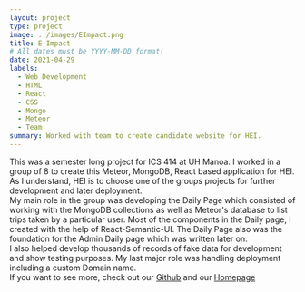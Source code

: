 ```yaml
---
layout: project
type: project
image: ../images/EImpact.png
title: E-Impact
# All dates must be YYYY-MM-DD format!
date: 2021-04-29
labels:
  - Web Development
  - HTML
  - React
  - CSS
  - Mongo
  - Meteor
  - Team
summary: Worked with team to create candidate website for HEI.
---
```


This was a semester long project for ICS 414 at UH Manoa. I worked in a group of 8 to create this Meteor, MongoDB, React based application for HEI. As I understand, HEI is to choose one of the groups projects for further development and later deployment.</br>
My main role in the group was developing the Daily Page which consisted of working with the MongoDB collections as well as Meteor's database to list trips taken by a particular user. Most of the components in the Daily page, I created with the help of React-Semantic-UI. The Daily Page also was the foundation for the Admin Daily page which was written later on.</br>
I also helped develop thousands of records of fake data for development and show testing purposes. My last major role was handling deployment including a custom Domain name.</br>
If you want to see more, check out our <a href="https://github.com/environment-overflow/E-Impact">Github</a> and our <a href="https://environment-overflow.github.io/">Homepage</a>

